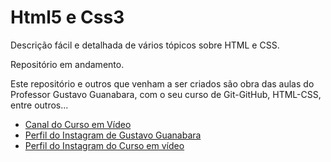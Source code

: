 # Html5 e Css3
 Descrição fácil e detalhada de vários tópicos sobre HTML e CSS.
 
 Repositório em andamento.

 Este repositório e outros que venham a ser criados são obra das aulas do Professor Gustavo Guanabara, com o seu curso de Git-GitHub, HTML-CSS, entre outros...

 <ul>
 <li><a href="www.youtube.com/cursoemvideo" target="_blank">Canal do Curso em Vídeo</a></li>
 <li><a href="www.instagram.com/gustavoguanabara" target="_blank">Perfil do Instagram de Gustavo Guanabara</a></li>
 <li><a href="www.instagram.com/cursoemvideo" target="_blank">Perfil do Instagram do Curso em vídeo</a></li>
 </ul>
